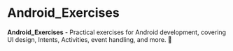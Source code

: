 # Android_Exercises
**Android_Exercises** - Practical exercises for Android development, covering UI design, Intents, Activities, event handling, and more. 🚀
